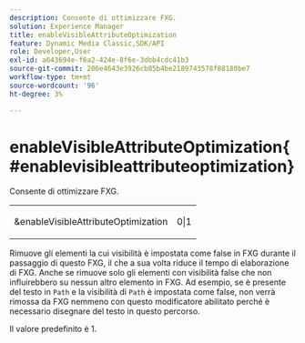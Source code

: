 ```yaml
---
description: Consente di ottimizzare FXG.
solution: Experience Manager
title: enableVisibleAttributeOptimization
feature: Dynamic Media Classic,SDK/API
role: Developer,User
exl-id: a643694e-f6a2-424e-8f6e-3dbb4cdc41b3
source-git-commit: 206e4643e3926cb85b4be2189743578f88180be7
workflow-type: tm+mt
source-wordcount: '96'
ht-degree: 3%

---
```


# enableVisibleAttributeOptimization{#enablevisibleattributeoptimization}

Consente di ottimizzare FXG.

<table id="simpletable_FDE0D8786BC747AF87A336452500E695"> 
 <tr class="strow"> 
  <td class="stentry"> <p><span class="codeph"> &amp;enableVisibleAttributeOptimization</span> </p> </td> 
  <td class="stentry"> <p>0|1 </p></td> 
 </tr> 
</table>

Rimuove gli elementi la cui visibilità è impostata come false in FXG durante il passaggio di questo FXG, il che a sua volta riduce il tempo di elaborazione di FXG. Anche se rimuove solo gli elementi con visibilità false che non influirebbero su nessun altro elemento in FXG. Ad esempio, se è presente del testo in `Path` e la visibilità di `Path` è impostata come false, non verrà rimossa da FXG nemmeno con questo modificatore abilitato perché è necessario disegnare del testo in questo percorso.

Il valore predefinito è 1.
